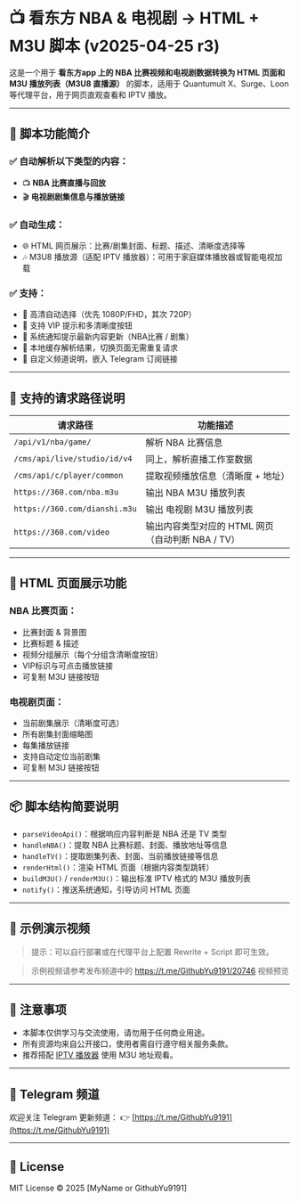 # 📺 看东方 NBA & 电视剧 → HTML + M3U 脚本 (v2025-04-25 r3)

这是一个用于 **看东方app 上的 NBA 比赛视频和电视剧数据转换为 HTML 页面和 M3U 播放列表（M3U8 直播源）** 的脚本，适用于 Quantumult X、Surge、Loon 等代理平台，用于网页直观查看和 IPTV 播放。

---

## 🔧 脚本功能简介

### ✅ 自动解析以下类型的内容：
- 📺 **NBA 比赛直播与回放**
- 🎬 **电视剧剧集信息与播放链接**

### ✅ 自动生成：
- 🌐 HTML 网页展示：比赛/剧集封面、标题、描述、清晰度选择等
- 🎶 M3U8 播放源（适配 IPTV 播放器）：可用于家庭媒体播放器或智能电视加载

### ✅ 支持：
- 👀 高清自动选择（优先 1080P/FHD，其次 720P）
- 📎 支持 VIP 提示和多清晰度按钮
- 📣 系统通知提示最新内容更新（NBA比赛 / 剧集）
- 🧠 本地缓存解析结果，切换页面无需重复请求
- 📝 自定义频道说明，嵌入 Telegram 订阅链接

---

## 📁 支持的请求路径说明

| 请求路径 | 功能描述 |
|----------|----------|
| `/api/v1/nba/game/` | 解析 NBA 比赛信息 |
| `/cms/api/live/studio/id/v4` | 同上，解析直播工作室数据 |
| `/cms/api/c/player/common` | 提取视频播放信息（清晰度 + 地址） |
| `https://360.com/nba.m3u` | 输出 NBA M3U 播放列表 |
| `https://360.com/dianshi.m3u` | 输出 电视剧 M3U 播放列表 |
| `https://360.com/video` | 输出内容类型对应的 HTML 网页（自动判断 NBA / TV） |

---

## 🌈 HTML 页面展示功能

### NBA 比赛页面：
- 比赛封面 & 背景图
- 比赛标题 & 描述
- 视频分组展示（每个分组含清晰度按钮）
- VIP标识与可点击播放链接
- 可复制 M3U 链接按钮

### 电视剧页面：
- 当前剧集展示（清晰度可选）
- 所有剧集封面缩略图
- 每集播放链接
- 支持自动定位当前剧集
- 可复制 M3U 链接按钮

---

## 📦 脚本结构简要说明

- `parseVideoApi()`：根据响应内容判断是 NBA 还是 TV 类型
- `handleNBA()`：提取 NBA 比赛标题、封面、播放地址等信息
- `handleTV()`：提取剧集列表、封面、当前播放链接等信息
- `renderHtml()`：渲染 HTML 页面（根据内容类型跳转）
- `buildM3U()` / `renderM3U()`：输出标准 IPTV 格式的 M3U 播放列表
- `notify()`：推送系统通知，引导访问 HTML 页面

---

## 🧪 示例演示视频

> 提示：可以自行部署或在代理平台上配置 Rewrite + Script 即可生效。

> 示例视频请参考发布频道中的 https://t.me/GithubYu9191/20746 视频预览

---

## 📜 注意事项

- 本脚本仅供学习与交流使用，请勿用于任何商业用途。
- 所有资源均来自公开接口，使用者需自行遵守相关服务条款。
- 推荐搭配 [IPTV 播放器](https://iptv-org.github.io/) 使用 M3U 地址观看。

---

## 📮 Telegram 频道

欢迎关注 Telegram 更新频道：
👉 [https://t.me/GithubYu9191](https://t.me/GithubYu9191)

---

## 🔖 License

MIT License © 2025 [MyName or GithubYu9191]
